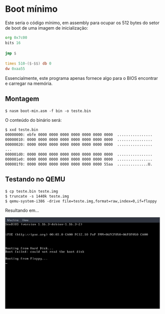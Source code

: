 # Boot mínimo

Este seria o código mínimo, em assembly para ocupar os 512 bytes do setor de
boot de uma imagem de inicialização:

```asm
org 0x7c00
bits 16

jmp $

times 510-($-$$) db 0
dw 0xaa55
```

Essencialmente, este programa apenas fornece algo para o BIOS encontrar e
carregar na memória.

## Montagem

```
$ nasm boot-min.asm -f bin -o teste.bin
```

O conteúdo do binário será:

```
$ xxd teste.bin
00000000: ebfe 0000 0000 0000 0000 0000 0000 0000  ................
00000010: 0000 0000 0000 0000 0000 0000 0000 0000  ................
00000020: 0000 0000 0000 0000 0000 0000 0000 0000  ................
...
000001d0: 0000 0000 0000 0000 0000 0000 0000 0000  ................
000001e0: 0000 0000 0000 0000 0000 0000 0000 0000  ................
000001f0: 0000 0000 0000 0000 0000 0000 0000 55aa  ..............U.
```

## Testando no QEMU

```
$ cp teste.bin teste.img
$ truncate -s 1440k teste.img
$ qemu-system-i386 -drive file=teste.img,format=raw,index=0,if=floppy
```

Resultando em...

![Janela do QEMU](pic/boot-min-screen.png)



